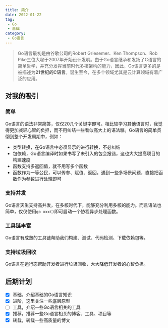 ```yaml
---
title: 简介
date: 2022-01-22
tag:
 - Go
 - 基础
category:
 - Go语言
---
```


>Go语言最初是由谷歌公司的Robert Griesemer、Ken Thompson、Rob Pike三位大咖于2007年开始设计发明。由于Go语言继承和发扬了C语言的简单哲学，并充分发挥当前时代多核架构的能力，因此，Go语言更多的是被描述为**21世纪的C语言**。诞生至今，在多个领域尤其是云计算领域有着广泛的应用。

## 对我的吸引

### 简单

Go语言的语法非常简答，仅仅20几个关键字即可。相比较学习其他语言时，我觉得更加减轻心智的负担，而不用纠结一些看似高大上的语法糖。Go语言的简单贯彻到整个开发周期中，例如：

- 类型转换，在Go语言中必须显示的进行转换，不必纠结
- 包依赖，Go语言编译时如果书写了未引入的包会报错，这也大大提高项目的构建速度
- 函数支持多返回值，就不用写多个函数
- 函数作为一等公民，可以传参、赋值、返回。遇到一些多场景问题，直接把函数作为参数进行处理即可

### 支持并发

Go语言天生支持高并发，在多核时代下，能够充分利用多核的能力。而且语法也简单，仅仅使用`go xxx()`即可启动一个协程异步处理函数。

### 工具链丰富

Go语言有成熟的工具链帮助我们构建、测试、代码检测、下载依赖包等。

### 支持垃圾回收

Go语言在运行态帮助开发者进行垃圾回收，大大降低开发者的心智负担。

## 后期计划

- [x] 基础，介绍基础的Go语言知识
- [x] 进阶，这里关注一些底层原型
- [ ] 工具，介绍一些Go语言相关的工具
- [x] 推荐，推荐一些Go语言相关的博客、工具、项目等
- [x] 转载，转载一些高质量的博文
